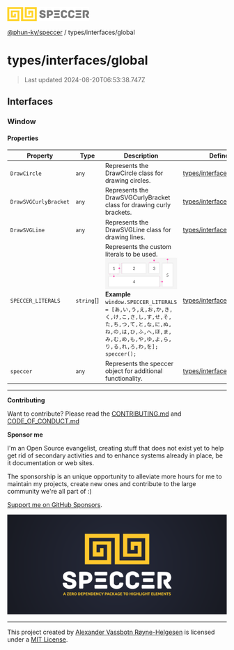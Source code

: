 <div>
  <img alt="SPECCER logo" src="https://raw.githubusercontent.com/phun-ky/speccer/main/public/logo-speccer-horizontal-colored-package.svg?raw=true" style="max-height:32px;" />
</div>

[@phun-ky/speccer](../../README.md) / types/interfaces/global

# types/interfaces/global

> Last updated 2024-08-20T06:53:38.747Z

## Interfaces

### Window

#### Properties

| Property              | Type        | Description                                                                                                                                                                                                                                                                                                                                                      | Defined in                                                                                                       |
| --------------------- | ----------- | ---------------------------------------------------------------------------------------------------------------------------------------------------------------------------------------------------------------------------------------------------------------------------------------------------------------------------------------------------------------- | ---------------------------------------------------------------------------------------------------------------- |
| `DrawCircle`          | `any`       | Represents the DrawCircle class for drawing circles.                                                                                                                                                                                                                                                                                                             | [types/interfaces/global.ts:16](https://github.com/phun-ky/speccer/blob/main/src/types/interfaces/global.ts#L16) |
| `DrawSVGCurlyBracket` | `any`       | Represents the DrawSVGCurlyBracket class for drawing curly brackets.                                                                                                                                                                                                                                                                                             | [types/interfaces/global.ts:12](https://github.com/phun-ky/speccer/blob/main/src/types/interfaces/global.ts#L12) |
| `DrawSVGLine`         | `any`       | Represents the DrawSVGLine class for drawing lines.                                                                                                                                                                                                                                                                                                              | [types/interfaces/global.ts:21](https://github.com/phun-ky/speccer/blob/main/src/types/interfaces/global.ts#L21) |
| `SPECCER_LITERALS`    | `string`\[] | Represents the custom literals to be used. ![Screenshot of speccer with custom literals](https://github.com/phun-ky/speccer/blob/main/public/literals.png?raw=true) **Example** `window.SPECCER_LITERALS = [あ,い,う,え,お,か,き,く,け,こ,さ,し,す,せ,そ,た,ち,つ,て,と,な,に,ぬ,ね,の,は,ひ,ふ,へ,ほ,ま,み,む,め,も,や,ゆ,よ,ら,り,る,れ,ろ,わ,を]; speccer();` | [types/interfaces/global.ts:37](https://github.com/phun-ky/speccer/blob/main/src/types/interfaces/global.ts#L37) |
| `speccer`             | `any`       | Represents the speccer object for additional functionality.                                                                                                                                                                                                                                                                                                      | [types/interfaces/global.ts:26](https://github.com/phun-ky/speccer/blob/main/src/types/interfaces/global.ts#L26) |

---

**Contributing**

Want to contribute? Please read the [CONTRIBUTING.md](https://github.com/phun-ky/speccer/blob/main/CONTRIBUTING.md) and [CODE_OF_CONDUCT.md](https://github.com/phun-ky/speccer/blob/main/CODE_OF_CONDUCT.md)

**Sponsor me**

I'm an Open Source evangelist, creating stuff that does not exist yet to help get rid of secondary activities and to enhance systems already in place, be it documentation or web sites.

The sponsorship is an unique opportunity to alleviate more hours for me to maintain my projects, create new ones and contribute to the large community we're all part of :)

[Support me on GitHub Sponsors](https://github.com/sponsors/phun-ky).

![Speccer banner, with logo and slogan: A zero dependency package to highlight elements](https://github.com/phun-ky/speccer/blob/main/public/speccer-banner.png?raw=true)

---

This project created by [Alexander Vassbotn Røyne-Helgesen](http://phun-ky.net) is licensed under a [MIT License](https://choosealicense.com/licenses/mit/).
